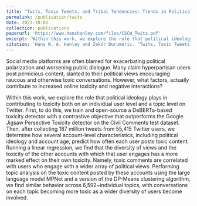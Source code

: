 ```yaml
---
title: "Twits, Toxic Tweets, and Tribal Tendencies: Trends in Politically Polarized Posts on Twitter"
permalink: /publication/twits
date: 2023-10-02
collection: publications
paperurl: 'https://www.hanshanley.com/files/CSCW_Twits.pdf'
excerpt: 'Within this work, we explore the role that political ideology plays in contributing to toxicity both on an individual user level and a topic level on Twitter.'
citation: 'Hans W. A. Hanley and Zakir Durumeric. "Twits, Toxic Tweets, and Tribal Tendencies: Trends in Politically Polarized Posts on Twitter." (2023).'
---
```

Social media platforms are often blamed for exacerbating political polarization and worsening public dialogue. Many claim hyperpartisan users post pernicious content, slanted to their political views encouraging raucous and otherwise toxic conversations. However, what factors, actually contribute to increased online toxicity and negative interactions? 

Within this work, we explore the role that political ideology plays in contributing to toxicity both on an individual user level and a topic level on Twitter. First, to do this, we train and open-source a DeBERTa-based toxicity detector with a contrastive objective that outperforms the Google Jigsaw Persective Toxicity detector on the Civil Comments test dataset. Then, after collecting 187 million tweets from 55,415 Twitter users, we determine how several account-level characteristics, including political ideology and account age, predict how often each user posts toxic content. Running a linear regression, we find that the diversity of views and the toxicity of the other accounts with which that user engages has a more marked effect on their own toxicity. Namely, toxic comments are correlated with users who engage with a wider array of political views. Performing topic analysis on the toxic content posted by these accounts using the large language model MPNet and a version of the DP-Means clustering algorithm, we find similar behavior across 6,592~individual topics, with conversations on each topic becoming more toxic as a wider diversity of users become involved. 

